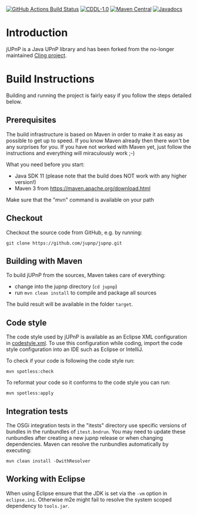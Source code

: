[![GitHub Actions Build Status](https://github.com/jupnp/jupnp/actions/workflows/ci-build.yml/badge.svg?branch=main)](https://github.com/jupnp/jupnp/actions/workflows/ci-build.yml)
[![CDDL-1.0](https://img.shields.io/badge/license-CDDL%201.0-green.svg)](https://opensource.org/license/cddl-1-0/)
[![Maven Central](https://maven-badges.herokuapp.com/maven-central/org.jupnp/org.jupnp/badge.svg)](https://maven-badges.herokuapp.com/maven-central/org.jupnp/org.jupnp) 
[![Javadocs](https://www.javadoc.io/badge/org.jupnp/org.jupnp.svg)](https://www.javadoc.io/doc/org.jupnp/org.jupnp)

# Introduction

jUPnP is a Java UPnP library and has been forked from the no-longer maintained [Cling project](https://github.com/4thline/cling).

# Build Instructions

Building and running the project is fairly easy if you follow the steps detailed below.

## Prerequisites

The build infrastructure is based on Maven in order to make it
as easy as possible to get up to speed. If you know Maven already then
there won't be any surprises for you. If you have not worked with Maven
yet, just follow the instructions and everything will miraculously work ;-)

What you need before you start:
- Java SDK 11 (please note that the build does NOT work with any higher version!)
- Maven 3 from https://maven.apache.org/download.html

Make sure that the "mvn" command is available on your path

## Checkout

Checkout the source code from GitHub, e.g. by running:

```shell
git clone https://github.com/jupnp/jupnp.git
```

## Building with Maven

To build jUPnP from the sources, Maven takes care of everything:
- change into the jupnp directory (`cd jupnp`)
- run `mvn clean install` to compile and package all sources

The build result will be available in the folder `target`.

## Code style

The code style used by jUPnP is available as an Eclipse XML configuration in [codestyle.xml](tools/spotless/codestyle.xml).
To use this configuration while coding, import the code style configuration into an IDE such as Eclipse or IntelliJ.

To check if your code is following the code style run:

```shell
mvn spotless:check
```

To reformat your code so it conforms to the code style you can run:

```shell
mvn spotless:apply
```

## Integration tests

The OSGi integration tests in the "itests" directory use specific versions of bundles in the runbundles of `itest.bndrun`.
You may need to update these runbundles after creating a new jupnp release or when changing dependencies.
Maven can resolve the runbundles automatically by executing:

```shell
mvn clean install -DwithResolver
```

## Working with Eclipse

When using Eclipse ensure that the JDK is set via the `-vm` option in `eclipse.ini`.
Otherwise m2e might fail to resolve the system scoped dependency to `tools.jar`.
